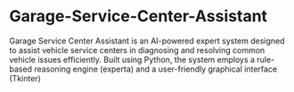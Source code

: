 # Garage-Service-Center-Assistant
Garage Service Center Assistant is an AI-powered expert system designed to assist vehicle service centers in diagnosing and resolving common vehicle issues efficiently. Built using Python, the system employs a rule-based reasoning engine (experta) and a user-friendly graphical interface (Tkinter)
